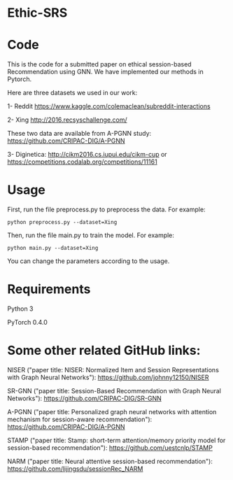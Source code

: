 # Ethic-SRS
# Code 
This is the code for a submitted paper on ethical session-based Recommendation using GNN.
We have implemented our methods in Pytorch.

Here are three datasets we used in our work:

1- Reddit https://www.kaggle.com/colemaclean/subreddit-interactions

2- Xing http://2016.recsyschallenge.com/

These two data are available from A-PGNN study: https://github.com/CRIPAC-DIG/A-PGNN

3- Diginetica: http://cikm2016.cs.iupui.edu/cikm-cup or https://competitions.codalab.org/competitions/11161

# Usage
First, run the file preprocess.py to preprocess the data.
For example:

```python preprocess.py --dataset=Xing```

Then, run the file main.py to train the model.
For example: 

```python main.py --dataset=Xing```

You can change the parameters according to the usage.

# Requirements
Python 3

PyTorch 0.4.0

# Some other related GitHub links:
NISER ("paper title: NISER: Normalized Item and Session Representations with Graph Neural Networks"): https://github.com/johnny12150/NISER

SR-GNN ("paper title: Session-Based Recommendation with Graph Neural Networks"): https://github.com/CRIPAC-DIG/SR-GNN

A-PGNN ("paper title: Personalized graph neural networks with attention mechanism for session-aware recommendation"): https://github.com/CRIPAC-DIG/A-PGNN 

STAMP ("paper title: Stamp: short-term attention/memory priority model for session-based recommendation"): https://github.com/uestcnlp/STAMP

NARM ("paper title: Neural attentive session-based recommendation"): https://github.com/lijingsdu/sessionRec_NARM
